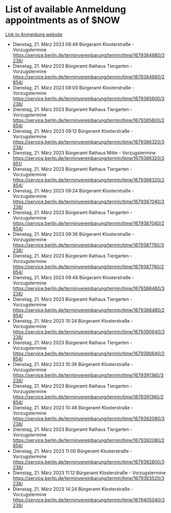 # List of available Anmeldung appointments as of $NOW
[Link to Anmeldung website](https://service.berlin.de/terminvereinbarung/termin/tag.php?termin=1&anliegen[]=120686&dienstleisterlist=122210,122217,327316,122219,327312,122227,327314,122231,327346,122243,327348,122254,122252,329742,122260,329745,122262,329748,122271,327278,122273,327274,122277,327276,330436,122280,327294,122282,327290,122284,327292,122291,327270,122285,327266,122286,327264,122296,327268,150230,329760,122297,327286,122294,327284,122312,329763,122314,329775,122304,327330,122311,327334,122309,327332,317869,122281,327352,122279,329772,122283,122276,327324,122274,327326,122267,329766,122246,327318,122251,327320,122257,327322,122208,327298,122226,327300&herkunft=http%3A%2F%2Fservice.berlin.de%2Fdienstleistung%2F120686%2F)
- Dienstag, 21. März 2023 08:48 Bürgeramt Klosterstraße - Vorzugstermine https://service.berlin.de/terminvereinbarung/termin/time/1679384880/3238/
- Dienstag, 21. März 2023  Bürgeramt Rathaus Tiergarten - Vorzugstermine https://service.berlin.de/terminvereinbarung/termin/time/1679384880/2854/
- Dienstag, 21. März 2023 09:00 Bürgeramt Klosterstraße - Vorzugstermine https://service.berlin.de/terminvereinbarung/termin/time/1679385600/3238/
- Dienstag, 21. März 2023  Bürgeramt Rathaus Tiergarten - Vorzugstermine https://service.berlin.de/terminvereinbarung/termin/time/1679385600/2854/
- Dienstag, 21. März 2023 09:12 Bürgeramt Klosterstraße - Vorzugstermine https://service.berlin.de/terminvereinbarung/termin/time/1679386320/3238/
- Dienstag, 21. März 2023  Bürgeramt Rathaus Mitte - Vorzugstermine https://service.berlin.de/terminvereinbarung/termin/time/1679386320/2851/
- Dienstag, 21. März 2023  Bürgeramt Rathaus Tiergarten - Vorzugstermine https://service.berlin.de/terminvereinbarung/termin/time/1679386320/2854/
- Dienstag, 21. März 2023 09:24 Bürgeramt Klosterstraße - Vorzugstermine https://service.berlin.de/terminvereinbarung/termin/time/1679387040/3238/
- Dienstag, 21. März 2023  Bürgeramt Rathaus Tiergarten - Vorzugstermine https://service.berlin.de/terminvereinbarung/termin/time/1679387040/2854/
- Dienstag, 21. März 2023 09:36 Bürgeramt Klosterstraße - Vorzugstermine https://service.berlin.de/terminvereinbarung/termin/time/1679387760/3238/
- Dienstag, 21. März 2023  Bürgeramt Rathaus Tiergarten - Vorzugstermine https://service.berlin.de/terminvereinbarung/termin/time/1679387760/2854/
- Dienstag, 21. März 2023 09:48 Bürgeramt Klosterstraße - Vorzugstermine https://service.berlin.de/terminvereinbarung/termin/time/1679388480/3238/
- Dienstag, 21. März 2023  Bürgeramt Rathaus Tiergarten - Vorzugstermine https://service.berlin.de/terminvereinbarung/termin/time/1679388480/2854/
- Dienstag, 21. März 2023 10:24 Bürgeramt Klosterstraße - Vorzugstermine https://service.berlin.de/terminvereinbarung/termin/time/1679390640/3238/
- Dienstag, 21. März 2023  Bürgeramt Rathaus Tiergarten - Vorzugstermine https://service.berlin.de/terminvereinbarung/termin/time/1679390640/2854/
- Dienstag, 21. März 2023 10:36 Bürgeramt Klosterstraße - Vorzugstermine https://service.berlin.de/terminvereinbarung/termin/time/1679391360/3238/
- Dienstag, 21. März 2023  Bürgeramt Rathaus Tiergarten - Vorzugstermine https://service.berlin.de/terminvereinbarung/termin/time/1679391360/2854/
- Dienstag, 21. März 2023 10:48 Bürgeramt Klosterstraße - Vorzugstermine https://service.berlin.de/terminvereinbarung/termin/time/1679392080/3238/
- Dienstag, 21. März 2023  Bürgeramt Rathaus Tiergarten - Vorzugstermine https://service.berlin.de/terminvereinbarung/termin/time/1679392080/2854/
- Dienstag, 21. März 2023 11:00 Bürgeramt Klosterstraße - Vorzugstermine https://service.berlin.de/terminvereinbarung/termin/time/1679392800/3238/
- Dienstag, 21. März 2023 11:12 Bürgeramt Klosterstraße - Vorzugstermine https://service.berlin.de/terminvereinbarung/termin/time/1679393520/3238/
- Dienstag, 21. März 2023 14:24 Bürgeramt Klosterstraße - Vorzugstermine https://service.berlin.de/terminvereinbarung/termin/time/1679405040/3238/
